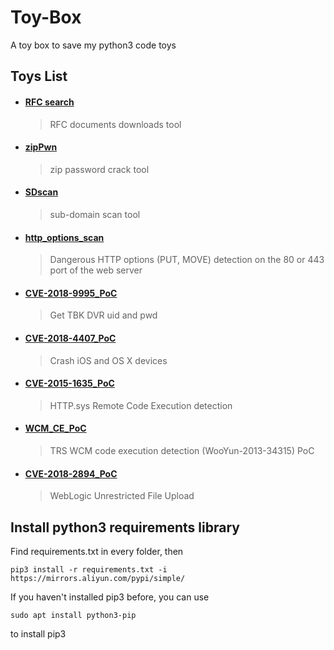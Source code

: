 # Toy-Box

A toy box to save my python3 code toys


## Toys List

- #### [RFC search](https://github.com/Aquilao/Toy-Box/tree/master/RFCsearch)  

	> RFC documents downloads tool

- #### [zipPwn](https://github.com/Aquilao/Toy-Box/tree/master/zipPwn)

	> zip password crack tool

- #### [SDscan](https://github.com/Aquilao/Toy-Box/tree/master/SDscan)  

	> sub-domain scan tool

- #### [http_options_scan](https://github.com/Aquilao/Toy-Box/tree/master/http_options_scan)  

	> Dangerous HTTP options (PUT, MOVE) detection on the 80 or 443 port of the web server

- #### [CVE-2018-9995_PoC](https://github.com/Aquilao/Toy-Box/tree/master/CVE-2018-9995_PoC)  

	> Get TBK DVR uid and pwd

- #### [CVE-2018-4407_PoC](https://github.com/Aquilao/Toy-Box/tree/master/CVE-2018-4407_PoC)  

	> Crash iOS and OS X devices

- #### [CVE-2015-1635_PoC](https://github.com/Aquilao/Toy-Box/tree/master/CVE-2015-1635_PoC)

	> HTTP.sys Remote Code Execution detection

- #### [WCM_CE_PoC](https://github.com/Aquilao/Toy-Box/blob/master/WCM_CE_PoC/WCM_CE_PoC.py)

	> TRS WCM code execution detection (WooYun-2013-34315) PoC

- #### [CVE-2018-2894_PoC](https://github.com/Aquilao/Toy-Box/tree/master/CVE-2018-2894_PoC)

	> WebLogic Unrestricted File Upload


## Install python3 requirements library

Find requirements.txt in every folder, then

	pip3 install -r requirements.txt -i https://mirrors.aliyun.com/pypi/simple/

If you haven't installed pip3 before, you can use

	sudo apt install python3-pip

to install pip3
